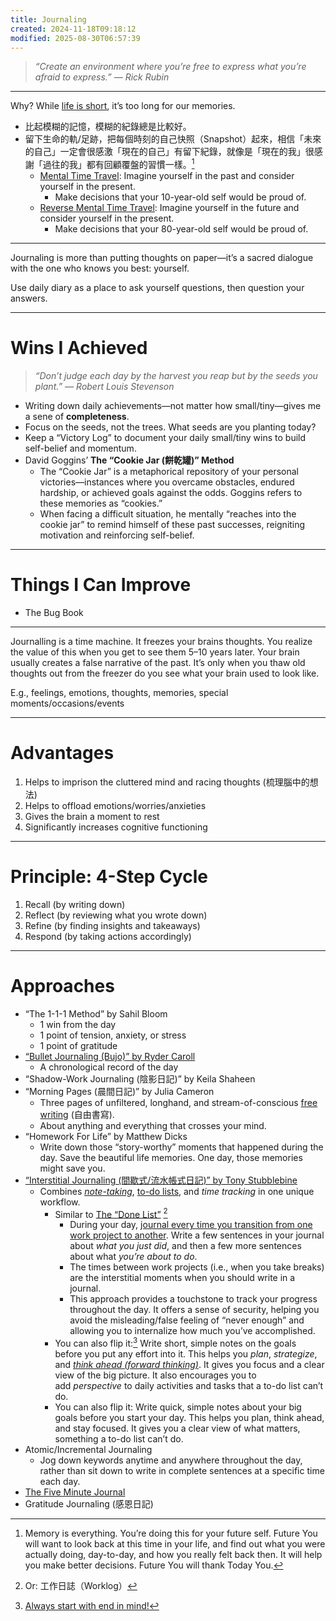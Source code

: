 ```yaml
---
title: Journaling
created: 2024-11-18T09:18:12
modified: 2025-08-30T06:57:39
---
```


> _“Create an environment where you’re free to express what you’re afraid to express.” — Rick Rubin_

---

Why? While [life is short](Life%20is%20shorter%20than%20you%20think.md), it’s too long for our memories.

* 比起模糊的記憶，模糊的紀錄總是比較好。
* 留下生命的軌/足跡，把每個時刻的自己快照（Snapshot）起來，相信「未來的自己」一定會很感激「現在的自己」有留下紀錄，就像是「現在的我」很感謝「過往的我」都有回顧覆盤的習慣一樣。[^1]
	* <u>Mental Time Travel</u>: Imagine yourself in the past and consider yourself in the present.
		* Make decisions that your 10-year-old self would be proud of.
	* <u>Reverse Mental Time Travel</u>: Imagine yourself in the future and consider yourself in the present.
		* Make decisions that your 80-year-old self would be proud of.

---

Journaling is more than putting thoughts on paper—it’s a sacred dialogue with the one who knows you best: yourself.

Use daily diary as a place to ask yourself questions, then question your answers.

---

# Wins I Achieved

> _“Don’t judge each day by the harvest you reap but by the seeds you plant.” — Robert Louis Stevenson_

* Writing down daily achievements—not matter how small/tiny—gives me a sene of **completeness**.
* Focus on the seeds, not the trees. What seeds are you planting today?
* Keep a “Victory Log” to document your daily small/tiny wins to build self-belief and momentum.
* David Goggins’ **The “Cookie Jar (餅乾罐)” Method**
	* The “Cookie Jar” is a metaphorical repository of your personal victories—instances where you overcame obstacles, endured hardship, or achieved goals against the odds. Goggins refers to these memories as “cookies.”
	* When facing a difficult situation, he mentally “reaches into the cookie jar” to remind himself of these past successes, reigniting motivation and reinforcing self-belief.

---

# Things I Can Improve

* The Bug Book

---

Journalling is a time machine. It freezes your brains thoughts. You realize the value of this when you get to see them 5–10 years later. Your brain usually creates a false narrative of the past. It’s only when you thaw old thoughts out from the freezer do you see what your brain used to look like.

E.g., feelings, emotions, thoughts, memories, special moments/occasions/events

---

# Advantages

1. Helps to imprison the cluttered mind and racing thoughts (梳理腦中的想法)
2. Helps to offload emotions/worries/anxieties
3. Gives the brain a moment to rest
4. Significantly increases cognitive functioning

---

# Principle: 4-Step Cycle

1. Recall (by writing down)
2. Reflect (by reviewing what you wrote down)
3. Refine (by finding insights and takeaways)
4. Respond (by taking actions accordingly)

---

# Approaches

* “The 1-1-1 Method” by Sahil Bloom
	* 1 win from the day
	* 1 point of tension, anxiety, or stress
	* 1 point of gratitude
* [“Bullet Journaling (Bujo)” by Ryder Caroll](https://bulletjournal.com)
	* A chronological record of the day
* “Shadow-Work Journaling (陰影日記)” by Keila Shaheen
* “Morning Pages (晨間日記)” by Julia Cameron
	* Three pages of unfiltered, longhand, and stream-of-conscious [free writing](https://en.wikipedia.org/wiki/Free_writing) (自由書寫).
	* About anything and everything that crosses your mind.
* “Homework For Life” by Matthew Dicks
	* Write down those “story-worthy” moments that happened during the day. Save the beautiful life memories. One day, those memories might save you.
* [“Interstitial Journaling (間歇式/流水帳式日記)” by Tony Stubblebine](https://betterhumans.pub/replace-your-to-do-list-with-interstitial-journaling-to-increase-productivity-4e43109d15ef)
	* Combines _[note-taking](note-taking.md)_, [to-do lists](Variants%20of%20to-do%20list.md), and _time tracking_ in one unique workflow.
		* Similar to [The “Done List”](https://www.oliverburkeman.com/donelist) [^2]
			* During your day, [journal every time you transition from one work project to another](https://plaintext-productivity.net/2-09-work-journal.html). Write a few sentences in your journal about _what you just did_, and then a few more sentences about what _you’re about to do_.
			* The times between work projects (i.e., when you take breaks) are the interstitial moments when you should write in a journal.
			* This approach provides a touchstone to track your progress throughout the day. It offers a sense of security, helping you avoid the misleading/false feeling of “never enough” and allowing you to internalize how much you’ve accomplished.
		* You can also flip it:[^3] Write short, simple notes on the goals before you put any effort into it. This helps you _plan_, _strategize_, and _[think ahead (forward thinking)](https://plaintext-productivity.net/2-09-work-journal.html)_. It gives you focus and a clear view of the big picture. It also encourages you to add _perspective_ to daily activities and tasks that a to-do list can’t do.
		* You can also flip it: Write quick, simple notes about your big goals before you start your day. This helps you plan, think ahead, and stay focused. It gives you a clear view of what matters, something a to-do list can’t do.
* Atomic/Incremental Journaling
	* Jog down keywords anytime and anywhere throughout the day, rather than sit down to write in complete sentences at a specific time each day.
* [The Five Minute Journal](https://www.intelligentchange.com/products/the-five-minute-journal)
* Gratitude Journaling (感恩日記)

[^1]: Memory is everything. You’re doing this for your future self. Future You will want to look back at this time in your life, and find out what you were actually doing, day-to-day, and how you really felt back then. It will help you make better decisions. Future You will thank Today You.
[^2]: Or: 工作日誌（Worklog）
[^3]: [Always start with end in mind!](always-start-with-end-in-mind.md)
